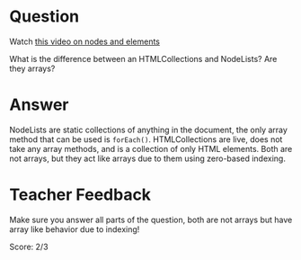 # Question
Watch [this video on nodes and elements](https://www.youtube.com/watch?v=rhvec8cXLlo)

What is the difference between an HTMLCollections and NodeLists? Are they arrays?

# Answer
NodeLists are static collections of anything in the document, the only array method that can be used is `forEach()`. HTMLCollections are live, does not take any array methods, and is a collection of only HTML elements. Both are not arrays, but they act like arrays due to them using zero-based indexing.

# Teacher Feedback

Make sure you answer all parts of the question, both are not arrays but have array like behavior due to indexing!

Score: 2/3
